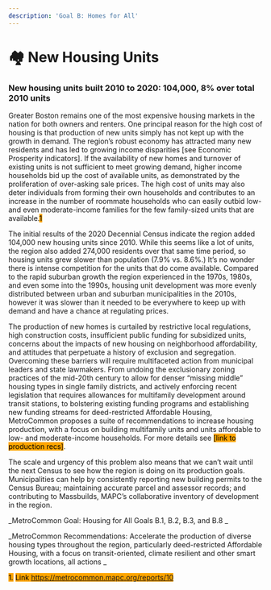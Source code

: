 ```yaml
---
description: 'Goal B: Homes for All'
---
```


# 🏘 New Housing Units

### **New housing units built 2010 to 2020: 104,000, 8% over total 2010 units**

Greater Boston remains one of the most expensive housing markets in the nation for both owners and renters. One principal reason for the high cost of housing is that production of new units simply has not kept up with the growth in demand. The region’s robust economy has attracted many new residents and has led to growing income disparities \[see Economic Prosperity indicators]. If the availability of new homes and turnover of existing units is not sufficient to meet growing demand, higher income households bid up the cost of available units, as demonstrated by the proliferation of over-asking sale prices. The high cost of units may also deter individuals from forming their own households and contributes to an increase in the number of roommate households who can easily outbid low- and even moderate-income families for the few family-sized units that are available.<mark style="background-color:orange;">1</mark> &#x20;

The initial results of the 2020 Decennial Census indicate the region added 104,000 new housing units since 2010. While this seems like a lot of units, the region also added 274,000 residents over that same time period, so housing units grew slower than population (7.9% vs. 8.6%.) It’s no wonder there is intense competition for the units that do come available. Compared to the rapid suburban growth the region experienced in the 1970s, 1980s, and even some into the 1990s, housing unit development was more evenly distributed between urban and suburban municipalities in the 2010s, however it was slower than it needed to be everywhere to keep up with demand and have a chance at regulating prices. &#x20;

The production of new homes is curtailed by restrictive local regulations, high construction costs, insufficient public funding for subsidized units, concerns about the impacts of new housing on neighborhood affordability, and attitudes that perpetuate a history of exclusion and segregation. Overcoming these barriers will require multifaceted action from municipal leaders and state lawmakers. From undoing the exclusionary zoning practices of the mid-20th century to allow for denser “missing middle” housing types in single family districts, and actively enforcing recent legislation that requires allowances for multifamily development around transit stations, to bolstering existing funding programs and establishing new funding streams for deed-restricted Affordable Housing, MetroCommon proposes a suite of recommendations to increase housing production, with a focus on building multifamily units and units affordable to low- and moderate-income households. For more details see <mark style="background-color:orange;">\[link to production recs]</mark>.&#x20;

The scale and urgency of this problem also means that we can’t wait until the next Census to see how the region is doing on its production goals. Municipalities can help by consistently reporting new building permits to the Census Bureau; maintaining accurate parcel and assessor records; and contributing to Massbuilds, MAPC’s collaborative inventory of development in the region.&#x20;

_MetroCommon Goal: Housing for All Goals B.1, B.2, B.3, and B.8 _

_MetroCommon Recommendations: Accelerate the production of diverse housing types throughout the region, particularly deed-restricted Affordable Housing, with a focus on transit-oriented, climate resilient and other smart growth locations, all actions _

<mark style="background-color:orange;">1</mark>_<mark style="background-color:orange;">.</mark>_ <mark style="background-color:orange;">Link https://metrocommon.mapc.org/reports/10</mark>
